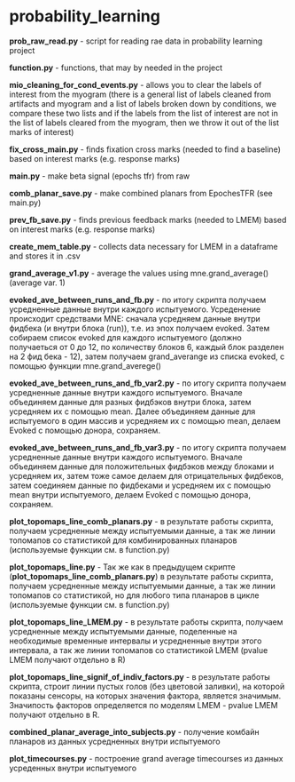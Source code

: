 # probability_learning

**prob_raw_read.py** - script for reading rae data in probability learning project  

**function.py** - functions, that may by  needed in the project 

**mio_cleaning_for_cond_events.py** - allows you to clear the labels of interest from the myogram (there is a general list of labels cleaned from artifacts and myogram and a list of labels broken down by conditions, we compare these two lists and if the labels from the list of interest are not in the list of labels cleared from the myogram, then we throw it out of the list marks of interest) 

**fix_cross_main.py** - finds fixation cross marks (needed to find a baseline) based on interest marks (e.g. response marks) 

**main.py** - make beta signal (epochs tfr) from raw 

**comb_planar_save.py** - make combined planars from EpochesTFR (see main.py) 

**prev_fb_save.py** - finds previous feedback marks (needed to LMEM) based on interest marks (e.g. response marks)   

**create_mem_table.py** - collects data necessary for LMEM in a dataframe and stores it in .csv  

**grand_average_v1.py** - average the values using mne.grand_average() (average var. 1)   

**evoked_ave_between_runs_and_fb.py** - по итогу скрипта получаем усредненные данные внутри каждого испытуемого. Усреденение происходит средствами MNE: сначала усредняем данные внутри фидбека (и внутри блока (run)), т.е. из эпох получаем evoked. Затем собираем список evoked для каждого испытуемого (должно получаеться от 0 до 12, по количеству блоков 6, каждый блок разделен на 2 фид бека - 12), затем получаем grand_averange из списка evoked, с помощью функции mne.grand_averege()  

**evoked_ave_between_runs_and_fb_var2.py** - по итогу скрипта получаем усредненные данные внутри каждого испытуемого. Вначале объединяем данные для разных фидбэков внутри блока, затем усредняем их с помощью mean. Далее объединяем данные для испытуемого в один массив и усредняем их с помощью mean, делаем Evoked с помощью донора, сохраняем.

**evoked_ave_between_runs_and_fb_var3.py** - по итогу скрипта получаем усредненные данные внутри каждого испытуемого. Вначале объединяем данные для положительных фидбэков между блоками и усредняем их, затем тоже самое делаем для отрицательных фидбеков, затем соединяем данные по фидбеками и усредняем их с помощью mean внутри испытуемого, делаем Evoked с помощью донора, сохраняем.

**plot_topomaps_line_comb_planars.py** - в результате работы скрипта, получаем усредненные между испытуемыми данные, а так же линии топомапов со статистикой  для комбинированных планаров (используемые функции см. в function.py)

**plot_topomaps_line.py** - Так же как в предыдущем скрипте (**plot_topomaps_line_comb_planars.py**) в результате работы скрипта, получаем усредненные между испытуемыми данные, а так же линии топомапов со статистикой, но для любого типа планаров в цикле (используемые функции см. в function.py)

**plot_topomaps_line_LMEM.py** - в результате работы скрипта, получаем усредненные между испытуемыми данные, поделенные на необходимые временные интервалы и усредненные внутри этого интервала, а так же линии топомапов со статистикой LMEM (pvalue LMEM получают отдельно в R)

**plot_topomaps_line_signif_of_indiv_factors.py** - в результате работы скрипта, строит линии пустых голов (без цветовой заливки), на которой показаны сенсоры, на которых значения фактора, является значимым. Значипость факторов определяется по моделям LMEM  - pvalue LMEM получают отдельно в R.

**combined_planar_average_into_subjects.py** - получение комбайн планаров из данных усредненных внутри испытуемого

**plot_timecourses.py** - построение grand average timecourses из данных усреденных внутри испытуемого

